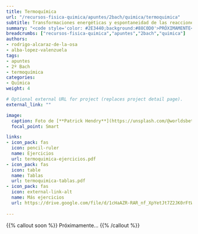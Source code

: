 ```yaml
---
title: Termoquímica
url: "/recursos-fisica-quimica/apuntes/2bach/quimica/termoquimica"
subtitle: Transformaciones energéticas y espontaneidad de las reacciones químicas
summary: "<code style='color: #2E3440;background:#88C0D0'>PRÓXIMAMENTE</code> <br> Transformaciones energéticas y espontaneidad de las reacciones químicas."
breadcrumbs: ["recursos-fisica-quimica","apuntes","2bach","quimica"]
authors:
- rodrigo-alcaraz-de-la-osa
- alba-lopez-valenzuela
tags:
- apuntes
- 2º Bach
- termoquímica
categories:
- Química
weight: 4

# Optional external URL for project (replaces project detail page).
external_link: ""

image:
  caption: Foto de [**Patrick Hendry**](https://unsplash.com/@worldsbetweenlines) en [Unsplash](https://unsplash.com/photos/-AbeoL252z0)
  focal_point: Smart

links:
- icon_pack: fas
  icon: pencil-ruler
  name: Ejercicios
  url: termoquimica-ejercicios.pdf
- icon_pack: fas
  icon: table
  name: Tablas
  url: termoquimica-tablas.pdf
- icon_pack: fas
  icon: external-link-alt
  name: Más ejercicios
  url: https://drive.google.com/file/d/1cHaAZR-RAR_nf_XpYetJt7Z2JK0rFtWm/view
  
---
```


{{% callout soon %}}
Próximamente...
{{% /callout %}}
